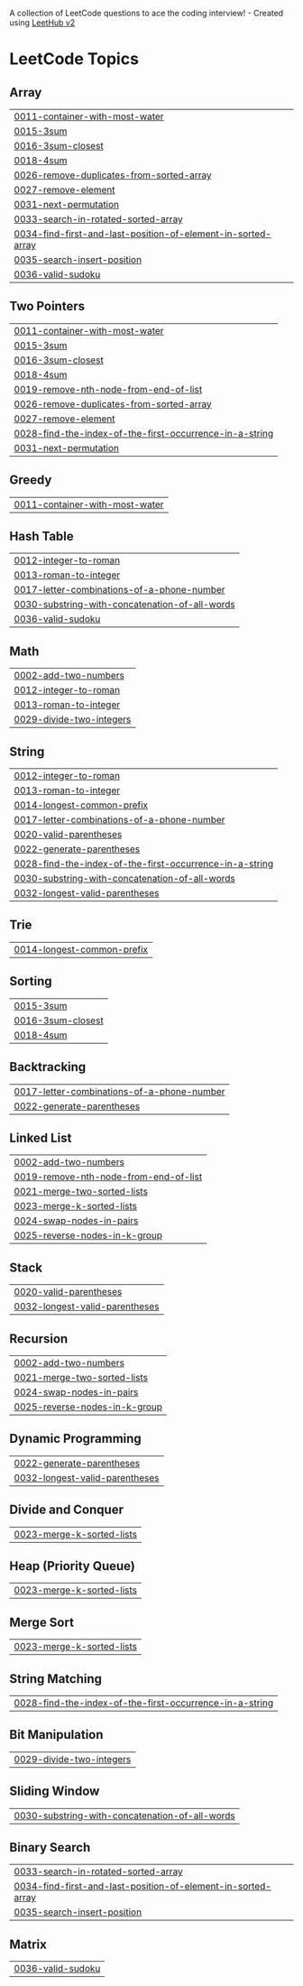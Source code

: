 A collection of LeetCode questions to ace the coding interview! - Created using [LeetHub v2](https://github.com/arunbhardwaj/LeetHub-2.0)
<!---LeetCode Topics Start-->
# LeetCode Topics
## Array
|  |
| ------- |
| [0011-container-with-most-water](https://github.com/Ashok123Reddy/Leetcode/tree/master/0011-container-with-most-water) |
| [0015-3sum](https://github.com/Ashok123Reddy/Leetcode/tree/master/0015-3sum) |
| [0016-3sum-closest](https://github.com/Ashok123Reddy/Leetcode/tree/master/0016-3sum-closest) |
| [0018-4sum](https://github.com/Ashok123Reddy/Leetcode/tree/master/0018-4sum) |
| [0026-remove-duplicates-from-sorted-array](https://github.com/Ashok123Reddy/Leetcode/tree/master/0026-remove-duplicates-from-sorted-array) |
| [0027-remove-element](https://github.com/Ashok123Reddy/Leetcode/tree/master/0027-remove-element) |
| [0031-next-permutation](https://github.com/Ashok123Reddy/Leetcode/tree/master/0031-next-permutation) |
| [0033-search-in-rotated-sorted-array](https://github.com/Ashok123Reddy/Leetcode/tree/master/0033-search-in-rotated-sorted-array) |
| [0034-find-first-and-last-position-of-element-in-sorted-array](https://github.com/Ashok123Reddy/Leetcode/tree/master/0034-find-first-and-last-position-of-element-in-sorted-array) |
| [0035-search-insert-position](https://github.com/Ashok123Reddy/Leetcode/tree/master/0035-search-insert-position) |
| [0036-valid-sudoku](https://github.com/Ashok123Reddy/Leetcode/tree/master/0036-valid-sudoku) |
## Two Pointers
|  |
| ------- |
| [0011-container-with-most-water](https://github.com/Ashok123Reddy/Leetcode/tree/master/0011-container-with-most-water) |
| [0015-3sum](https://github.com/Ashok123Reddy/Leetcode/tree/master/0015-3sum) |
| [0016-3sum-closest](https://github.com/Ashok123Reddy/Leetcode/tree/master/0016-3sum-closest) |
| [0018-4sum](https://github.com/Ashok123Reddy/Leetcode/tree/master/0018-4sum) |
| [0019-remove-nth-node-from-end-of-list](https://github.com/Ashok123Reddy/Leetcode/tree/master/0019-remove-nth-node-from-end-of-list) |
| [0026-remove-duplicates-from-sorted-array](https://github.com/Ashok123Reddy/Leetcode/tree/master/0026-remove-duplicates-from-sorted-array) |
| [0027-remove-element](https://github.com/Ashok123Reddy/Leetcode/tree/master/0027-remove-element) |
| [0028-find-the-index-of-the-first-occurrence-in-a-string](https://github.com/Ashok123Reddy/Leetcode/tree/master/0028-find-the-index-of-the-first-occurrence-in-a-string) |
| [0031-next-permutation](https://github.com/Ashok123Reddy/Leetcode/tree/master/0031-next-permutation) |
## Greedy
|  |
| ------- |
| [0011-container-with-most-water](https://github.com/Ashok123Reddy/Leetcode/tree/master/0011-container-with-most-water) |
## Hash Table
|  |
| ------- |
| [0012-integer-to-roman](https://github.com/Ashok123Reddy/Leetcode/tree/master/0012-integer-to-roman) |
| [0013-roman-to-integer](https://github.com/Ashok123Reddy/Leetcode/tree/master/0013-roman-to-integer) |
| [0017-letter-combinations-of-a-phone-number](https://github.com/Ashok123Reddy/Leetcode/tree/master/0017-letter-combinations-of-a-phone-number) |
| [0030-substring-with-concatenation-of-all-words](https://github.com/Ashok123Reddy/Leetcode/tree/master/0030-substring-with-concatenation-of-all-words) |
| [0036-valid-sudoku](https://github.com/Ashok123Reddy/Leetcode/tree/master/0036-valid-sudoku) |
## Math
|  |
| ------- |
| [0002-add-two-numbers](https://github.com/Ashok123Reddy/Leetcode/tree/master/0002-add-two-numbers) |
| [0012-integer-to-roman](https://github.com/Ashok123Reddy/Leetcode/tree/master/0012-integer-to-roman) |
| [0013-roman-to-integer](https://github.com/Ashok123Reddy/Leetcode/tree/master/0013-roman-to-integer) |
| [0029-divide-two-integers](https://github.com/Ashok123Reddy/Leetcode/tree/master/0029-divide-two-integers) |
## String
|  |
| ------- |
| [0012-integer-to-roman](https://github.com/Ashok123Reddy/Leetcode/tree/master/0012-integer-to-roman) |
| [0013-roman-to-integer](https://github.com/Ashok123Reddy/Leetcode/tree/master/0013-roman-to-integer) |
| [0014-longest-common-prefix](https://github.com/Ashok123Reddy/Leetcode/tree/master/0014-longest-common-prefix) |
| [0017-letter-combinations-of-a-phone-number](https://github.com/Ashok123Reddy/Leetcode/tree/master/0017-letter-combinations-of-a-phone-number) |
| [0020-valid-parentheses](https://github.com/Ashok123Reddy/Leetcode/tree/master/0020-valid-parentheses) |
| [0022-generate-parentheses](https://github.com/Ashok123Reddy/Leetcode/tree/master/0022-generate-parentheses) |
| [0028-find-the-index-of-the-first-occurrence-in-a-string](https://github.com/Ashok123Reddy/Leetcode/tree/master/0028-find-the-index-of-the-first-occurrence-in-a-string) |
| [0030-substring-with-concatenation-of-all-words](https://github.com/Ashok123Reddy/Leetcode/tree/master/0030-substring-with-concatenation-of-all-words) |
| [0032-longest-valid-parentheses](https://github.com/Ashok123Reddy/Leetcode/tree/master/0032-longest-valid-parentheses) |
## Trie
|  |
| ------- |
| [0014-longest-common-prefix](https://github.com/Ashok123Reddy/Leetcode/tree/master/0014-longest-common-prefix) |
## Sorting
|  |
| ------- |
| [0015-3sum](https://github.com/Ashok123Reddy/Leetcode/tree/master/0015-3sum) |
| [0016-3sum-closest](https://github.com/Ashok123Reddy/Leetcode/tree/master/0016-3sum-closest) |
| [0018-4sum](https://github.com/Ashok123Reddy/Leetcode/tree/master/0018-4sum) |
## Backtracking
|  |
| ------- |
| [0017-letter-combinations-of-a-phone-number](https://github.com/Ashok123Reddy/Leetcode/tree/master/0017-letter-combinations-of-a-phone-number) |
| [0022-generate-parentheses](https://github.com/Ashok123Reddy/Leetcode/tree/master/0022-generate-parentheses) |
## Linked List
|  |
| ------- |
| [0002-add-two-numbers](https://github.com/Ashok123Reddy/Leetcode/tree/master/0002-add-two-numbers) |
| [0019-remove-nth-node-from-end-of-list](https://github.com/Ashok123Reddy/Leetcode/tree/master/0019-remove-nth-node-from-end-of-list) |
| [0021-merge-two-sorted-lists](https://github.com/Ashok123Reddy/Leetcode/tree/master/0021-merge-two-sorted-lists) |
| [0023-merge-k-sorted-lists](https://github.com/Ashok123Reddy/Leetcode/tree/master/0023-merge-k-sorted-lists) |
| [0024-swap-nodes-in-pairs](https://github.com/Ashok123Reddy/Leetcode/tree/master/0024-swap-nodes-in-pairs) |
| [0025-reverse-nodes-in-k-group](https://github.com/Ashok123Reddy/Leetcode/tree/master/0025-reverse-nodes-in-k-group) |
## Stack
|  |
| ------- |
| [0020-valid-parentheses](https://github.com/Ashok123Reddy/Leetcode/tree/master/0020-valid-parentheses) |
| [0032-longest-valid-parentheses](https://github.com/Ashok123Reddy/Leetcode/tree/master/0032-longest-valid-parentheses) |
## Recursion
|  |
| ------- |
| [0002-add-two-numbers](https://github.com/Ashok123Reddy/Leetcode/tree/master/0002-add-two-numbers) |
| [0021-merge-two-sorted-lists](https://github.com/Ashok123Reddy/Leetcode/tree/master/0021-merge-two-sorted-lists) |
| [0024-swap-nodes-in-pairs](https://github.com/Ashok123Reddy/Leetcode/tree/master/0024-swap-nodes-in-pairs) |
| [0025-reverse-nodes-in-k-group](https://github.com/Ashok123Reddy/Leetcode/tree/master/0025-reverse-nodes-in-k-group) |
## Dynamic Programming
|  |
| ------- |
| [0022-generate-parentheses](https://github.com/Ashok123Reddy/Leetcode/tree/master/0022-generate-parentheses) |
| [0032-longest-valid-parentheses](https://github.com/Ashok123Reddy/Leetcode/tree/master/0032-longest-valid-parentheses) |
## Divide and Conquer
|  |
| ------- |
| [0023-merge-k-sorted-lists](https://github.com/Ashok123Reddy/Leetcode/tree/master/0023-merge-k-sorted-lists) |
## Heap (Priority Queue)
|  |
| ------- |
| [0023-merge-k-sorted-lists](https://github.com/Ashok123Reddy/Leetcode/tree/master/0023-merge-k-sorted-lists) |
## Merge Sort
|  |
| ------- |
| [0023-merge-k-sorted-lists](https://github.com/Ashok123Reddy/Leetcode/tree/master/0023-merge-k-sorted-lists) |
## String Matching
|  |
| ------- |
| [0028-find-the-index-of-the-first-occurrence-in-a-string](https://github.com/Ashok123Reddy/Leetcode/tree/master/0028-find-the-index-of-the-first-occurrence-in-a-string) |
## Bit Manipulation
|  |
| ------- |
| [0029-divide-two-integers](https://github.com/Ashok123Reddy/Leetcode/tree/master/0029-divide-two-integers) |
## Sliding Window
|  |
| ------- |
| [0030-substring-with-concatenation-of-all-words](https://github.com/Ashok123Reddy/Leetcode/tree/master/0030-substring-with-concatenation-of-all-words) |
## Binary Search
|  |
| ------- |
| [0033-search-in-rotated-sorted-array](https://github.com/Ashok123Reddy/Leetcode/tree/master/0033-search-in-rotated-sorted-array) |
| [0034-find-first-and-last-position-of-element-in-sorted-array](https://github.com/Ashok123Reddy/Leetcode/tree/master/0034-find-first-and-last-position-of-element-in-sorted-array) |
| [0035-search-insert-position](https://github.com/Ashok123Reddy/Leetcode/tree/master/0035-search-insert-position) |
## Matrix
|  |
| ------- |
| [0036-valid-sudoku](https://github.com/Ashok123Reddy/Leetcode/tree/master/0036-valid-sudoku) |
<!---LeetCode Topics End-->